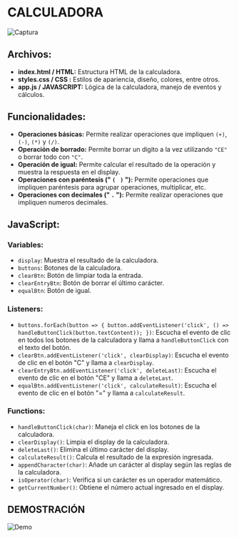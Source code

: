 # CALCULADORA

![Captura](https://i.ibb.co/5BGHJCR/calculadora-01.png)

## Archivos: 
- **index.html / HTML:** Estructura HTML de la calculadora.
- **styles.css / CSS :** Estilos de apariencia, diseño, colores, entre otros.
- **app.js / JAVASCRIPT:** Lógica de la calculadora, manejo de eventos y cálculos.

## Funcionalidades: 

- **Operaciones básicas:**  Permite realizar operaciones que impliquen `(+)`, `(-)`, `(*)` y `(/)`.
- **Operación de borrado:** Permite borrar un dígito a la vez utilizando `"CE"` o borrar todo con `"C"`.
- **Operación de igual:** Permite calcular el resultado de la operación y muestra la respuesta en el display.
- **Operaciones con paréntesis (" `(` ` )` "):** Permite operaciones que impliquen paréntesis para agrupar operaciones, multiplicar, etc.
- **Operaciones con decimales (" `.` "):** Permite realizar operaciones que impliquen numeros decimales.

## JavaScript:

### Variables:

- `display`: Muestra el resultado de la calculadora.
- `buttons`: Botones de la calculadora.
- `clearBtn`: Botón de limpiar toda la entrada.
- `clearEntryBtn`: Botón de borrar el último carácter.
- `equalBtn`: Botón de igual.

### Listeners:

- `buttons.forEach(button => {
    button.addEventListener('click', () => handleButtonClick(button.textContent));
  })`: Escucha el evento de clic en todos los botones de la calculadora y llama a `handleButtonClick` con el texto del botón.
- `clearBtn.addEventListener('click', clearDisplay)`: Escucha el evento de clic en el botón "C" y llama a `clearDisplay`.
- `clearEntryBtn.addEventListener('click', deleteLast)`: Escucha el evento de clic en el botón "CE" y llama a `deleteLast`.
- `equalBtn.addEventListener('click', calculateResult)`: Escucha el evento de clic en el botón "=" y llama a `calculateResult`.

### Functions:

- `handleButtonClick(char)`: Maneja el click en los botones de la calculadora.
- `clearDisplay()`: Limpia el display de la calculadora.
- `deleteLast()`: Elimina el último carácter del display.
- `calculateResult()`: Calcula el resultado de la expresión ingresada.
- `appendCharacter(char)`: Añade un carácter al display según las reglas de la calculadora.
- `isOperator(char)`: Verifica si un carácter es un operador matemático.
- `getCurrentNumber()`: Obtiene el número actual ingresado en el display.


## DEMOSTRACIÓN

![Demo](https://i.ibb.co/XpkZVqj/Mi-V-deo-online-video-cutter-com-1.gif)

